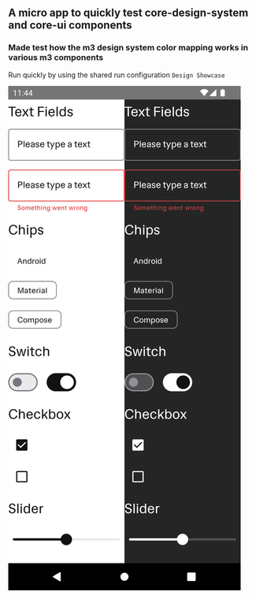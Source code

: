 ## A micro app to quickly test core-design-system and core-ui components

### Made test how the m3 design system color mapping works in various m3 components

Run quickly by using the shared run configuration `Design Showcase`

![M3 color system in dark and light mode](../../misc/images/m3_showcase.png "M3 color system in dark and light mode")